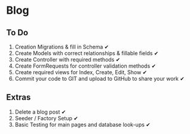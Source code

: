 # Blog

## To Do
1. Creation Migrations & fill in Schema ✔
2. Create Models with correct relationships & fillable fields ✔
3. Create Controller with required methods ✔
4. Create FormRequests for controller validation methods ✔
5. Create required views for Index, Create, Edit, Show ✔
6. Commit your code to GIT and upload to GitHub to share your work ✔

## Extras
1. Delete a blog post ✔
2. Seeder / Factory Setup ✔
3. Basic Testing for main pages and database look-ups ✔